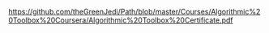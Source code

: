 https://github.com/theGreenJedi/Path/blob/master/Courses/Algorithmic%20Toolbox%20Coursera/Algorithmic%20Toolbox%20Certificate.pdf
